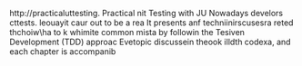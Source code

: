 
http://practicaluttesting.
Practical nit Testing with JU
Nowadays develors cttests. leouayit  caur out to be a rea
It presents anf techniinirscusesra reted thchoiw\ha to k whimite common mista by followin the Tesiven Development (TDD) approac Evetopic discussein theook  illdth codexa, and each chapter is accompanib













